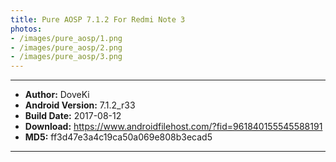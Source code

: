 ```yaml
---
title: Pure AOSP 7.1.2 For Redmi Note 3
photos:
- /images/pure_aosp/1.png
- /images/pure_aosp/2.png
- /images/pure_aosp/3.png
---
```


<!-- more -->

----------------------------------------------------------

- <b>Author:</b> DoveKi
- <b>Android Version:</b> 7.1.2_r33
- <b>Build Date:</b> 2017-08-12
- <b>Download:</b> <https://www.androidfilehost.com/?fid=961840155545588191>
- <b>MD5:</b> ff3d47e3a4c19ca50a069e808b3ecad5

----------------------------------------------------------
